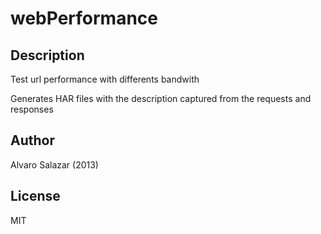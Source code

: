 webPerformance
==============

Description
-----------

Test url performance with differents bandwith

Generates HAR files with the description captured from the requests and responses


Author
------
Alvaro Salazar (2013)


License
-------
MIT
